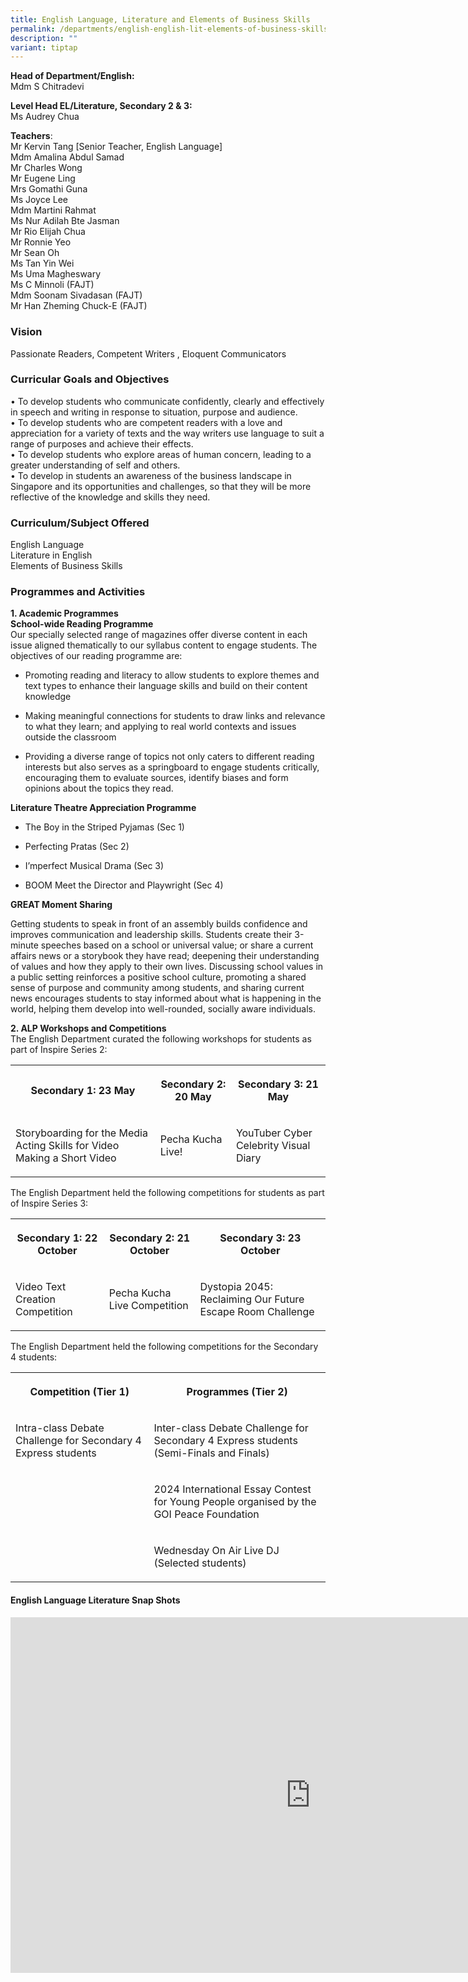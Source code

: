 ```yaml
---
title: English Language, Literature and Elements of Business Skills
permalink: /departments/english-english-lit-elements-of-business-skills/
description: ""
variant: tiptap
---
```

<p><strong>Head of Department/English:</strong>
<br>Mdm S Chitradevi</p>
<p><strong>Level Head EL/Literature, Secondary 2 &amp; 3:</strong>
<br>Ms Audrey Chua</p>
<p><strong>Teachers</strong>:
<br>Mr Kervin Tang [Senior Teacher, English Language]
<br>Mdm Amalina Abdul Samad
<br>Mr Charles Wong
<br>Mr Eugene Ling
<br>Mrs Gomathi Guna
<br>Ms Joyce Lee
<br>Mdm Martini Rahmat
<br>Ms Nur Adilah Bte Jasman
<br>Mr Rio Elijah Chua
<br>Mr Ronnie Yeo
<br>Mr Sean Oh
<br>Ms Tan Yin Wei
<br>Ms Uma Magheswary
<br>Ms C Minnoli (FAJT)
<br>Mdm Soonam Sivadasan (FAJT)
<br>Mr Han Zheming Chuck-E (FAJT)</p>
<h3>Vision</h3>
<p>Passionate Readers, Competent Writers , Eloquent Communicators</p>
<h3>Curricular Goals and Objectives</h3>
<p>• To develop students who communicate confidently, clearly and effectively
in speech and writing in response to situation, purpose and audience.
<br>• To develop students who are competent readers with a love and appreciation
for a variety of texts and the way writers use language to suit a range
of purposes and achieve their effects.
<br>• To develop students who explore areas of human concern, leading to a
greater understanding of self and others.
<br>• To develop in students an awareness of the business landscape in Singapore
and its opportunities and challenges, so that they will be more reflective
of the knowledge and skills they need.</p>
<h3>Curriculum/Subject Offered</h3>
<p>English Language
<br>Literature in English
<br>Elements of Business Skills</p>
<h3>Programmes and Activities</h3>
<p><strong>1. Academic Programmes</strong>
<br><strong>School-wide Reading Programme</strong>
<br>Our specially selected range of magazines offer diverse content in each
issue aligned thematically to our syllabus content to engage students.
The objectives of our reading programme are:</p>
<ul data-tight="true" class="tight">
<li>
<p>Promoting reading and literacy to allow students to explore themes and
text types to enhance their language skills and build on their content
knowledge</p>
</li>
<li>
<p>Making meaningful connections for students to draw links and relevance
to what they learn; and applying to real world contexts and issues outside
the classroom</p>
</li>
<li>
<p>Providing a diverse range of topics not only caters to different reading
interests but also serves as a springboard to engage students critically,
encouraging them to evaluate sources, identify biases and form opinions
about the topics they read.</p>
</li>
</ul>
<p><strong>Literature Theatre Appreciation Programme</strong>
</p>
<ul data-tight="true" class="tight">
<li>
<p>The Boy in the Striped Pyjamas (Sec 1)</p>
</li>
<li>
<p>Perfecting Pratas (Sec 2)</p>
</li>
<li>
<p>I’mperfect Musical Drama (Sec 3)</p>
</li>
<li>
<p>BOOM Meet the Director and Playwright (Sec 4)</p>
</li>
</ul>
<p><strong>GREAT Moment Sharing</strong>
</p>
<p>Getting students to speak in front of an assembly builds confidence and
improves communication and leadership skills. Students create their 3-minute
speeches based on a school or universal value; or share a current affairs
news or a storybook they have read; deepening their understanding of values
and how they apply to their own lives. Discussing school values in a public
setting reinforces a positive school culture, promoting a shared sense
of purpose and community among students, and sharing current news encourages
students to stay informed about what is happening in the world, helping
them develop into well-rounded, socially aware individuals.</p>
<p><strong>2. ALP Workshops and Competitions</strong>
<br>The English Department curated the following workshops for students as
part of Inspire Series 2:</p>
<table style="minWidth: 75px">
<colgroup>
<col>
<col>
<col>
</colgroup>
<tbody>
<tr>
<th rowspan="1" colspan="1">
<p>Secondary 1: 23 May</p>
</th>
<th rowspan="1" colspan="1">
<p>Secondary 2: 20 May</p>
</th>
<th rowspan="1" colspan="1">
<p>Secondary 3: 21 May</p>
</th>
</tr>
<tr>
<td rowspan="1" colspan="1">
<p>Storyboarding for the Media Acting Skills for Video Making a Short Video</p>
</td>
<td rowspan="1" colspan="1">
<p>Pecha Kucha Live!</p>
</td>
<td rowspan="1" colspan="1">
<p>YouTuber Cyber Celebrity Visual Diary</p>
</td>
</tr>
</tbody>
</table>
<p>The English Department held the following competitions for students as
part of Inspire Series 3:</p>
<table style="minWidth: 75px">
<colgroup>
<col>
<col>
<col>
</colgroup>
<tbody>
<tr>
<th rowspan="1" colspan="1">
<p>Secondary 1: 22 October</p>
</th>
<th rowspan="1" colspan="1">
<p>Secondary 2: 21 October</p>
</th>
<th rowspan="1" colspan="1">
<p>Secondary 3: 23 October</p>
</th>
</tr>
<tr>
<td rowspan="1" colspan="1">
<p>Video Text Creation Competition</p>
</td>
<td rowspan="1" colspan="1">
<p>Pecha Kucha Live Competition</p>
</td>
<td rowspan="1" colspan="1">
<p>Dystopia 2045: Reclaiming Our Future Escape Room Challenge</p>
</td>
</tr>
</tbody>
</table>
<p>The English Department held the following competitions for the Secondary
4 students:</p>
<p></p>
<table style="minWidth: 50px">
<colgroup>
<col>
<col>
</colgroup>
<tbody>
<tr>
<th rowspan="1" colspan="1">
<p>Competition (Tier 1)</p>
</th>
<th rowspan="1" colspan="1">
<p>Programmes (Tier 2)</p>
</th>
</tr>
<tr>
<td rowspan="1" colspan="1">
<p>Intra-class Debate Challenge for Secondary 4 Express students</p>
</td>
<td rowspan="1" colspan="1">
<p>Inter-class Debate Challenge for Secondary 4 Express students (Semi-Finals
and Finals)</p>
</td>
</tr>
<tr>
<td rowspan="1" colspan="1">
<p></p>
</td>
<td rowspan="1" colspan="1">
<p>2024 International Essay Contest for Young People organised by the GOI
Peace Foundation</p>
</td>
</tr>
<tr>
<td rowspan="1" colspan="1">
<p></p>
</td>
<td rowspan="1" colspan="1">
<p>Wednesday On Air Live DJ (Selected students)</p>
</td>
</tr>
</tbody>
</table>
<p></p>
<h4>English Language Literature Snap Shots</h4>
<div class="iframe-wrapper">
<iframe height="569" width="960" allowfullscreen="true" frameborder="0" src="https://docs.google.com/presentation/d/1Ev6DnrqUyqGEOxpaozEMTvegg7-jt3CV//embed?start=true&amp;loop=true&amp;delayms=3000"></iframe>
</div>
<p></p>
<p></p>